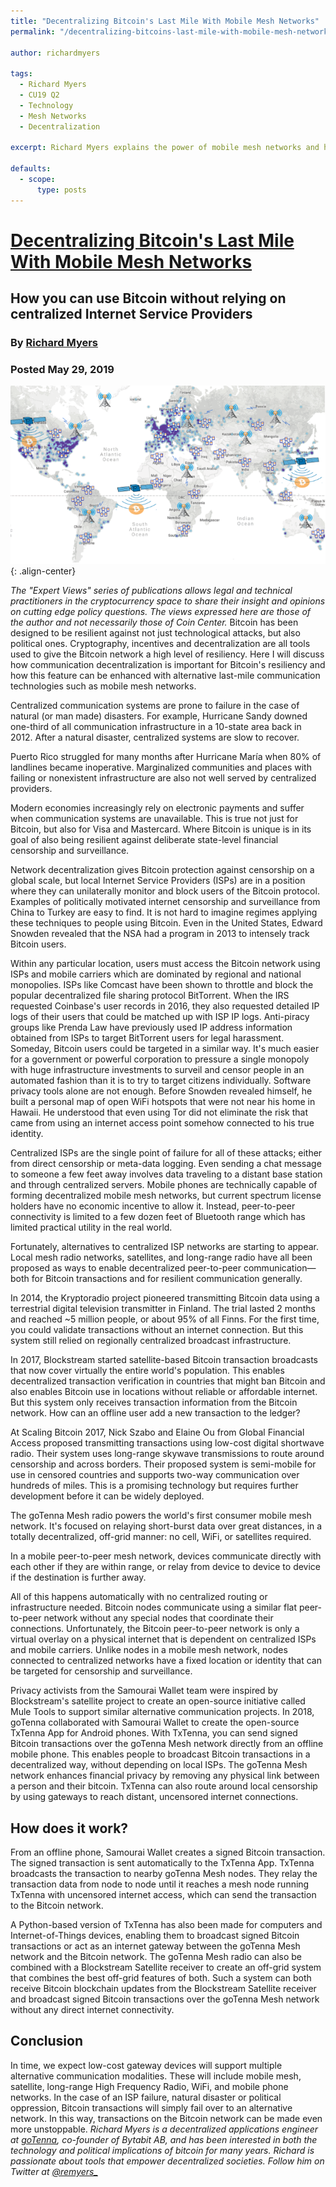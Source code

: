 ```yaml
---
title: "Decentralizing Bitcoin's Last Mile With Mobile Mesh Networks"
permalink: "/decentralizing-bitcoins-last-mile-with-mobile-mesh-networks" 

author: richardmyers

tags:
  - Richard Myers
  - CU19 Q2
  - Technology
  - Mesh Networks
  - Decentralization

excerpt: Richard Myers explains the power of mobile mesh networks and how to further decentralize the Bitcoin network. Posted May 29, 2019.

defaults:
  - scope:
      type: posts
---
```


# [Decentralizing Bitcoin's Last Mile With Mobile Mesh Networks](https://coincenter.org/entry/decentralizing-bitcoin-s-last-mile-with-mobile-mesh-networks)
## How you can use Bitcoin without relying on centralized Internet Service Providers
### By [Richard Myers](https://twitter.com/remyers_)
### Posted May 29, 2019

![](/assets/images/cy19/cy19q2m5/rm-1.png){: .align-center}

_The "Expert Views" series of publications allows legal and technical practitioners in the cryptocurrency space to share their insight and opinions on cutting edge policy questions. The views expressed here are those of the author and not necessarily those of Coin Center._ Bitcoin has been designed to be resilient against not just technological attacks, but also political ones. Cryptography, incentives and decentralization are all tools used to give the Bitcoin network a high level of resiliency. Here I will discuss how communication decentralization is important for Bitcoin's resiliency and how this feature can be enhanced with alternative last-mile communication technologies such as mobile mesh networks.

Centralized communication systems are prone to failure in the case of natural (or man made) disasters. For example, Hurricane Sandy downed one-third of all communication infrastructure in a 10-state area back in 2012. After a natural disaster, centralized systems are slow to recover.

Puerto Rico struggled for many months after Hurricane María when 80% of landlines became inoperative. Marginalized communities and places with failing or nonexistent infrastructure are also not well served by centralized providers.

Modern economies increasingly rely on electronic payments and suffer when communication systems are unavailable. This is true not just for Bitcoin, but also for Visa and Mastercard. Where Bitcoin is unique is in its goal of also being resilient against deliberate state-level financial censorship and surveillance.

Network decentralization gives Bitcoin protection against censorship on a global scale, but local Internet Service Providers (ISPs) are in a position where they can unilaterally monitor and block users of the Bitcoin protocol. Examples of politically motivated internet censorship and surveillance from China to Turkey are easy to find. It is not hard to imagine regimes applying these techniques to people using Bitcoin. Even in the United States, Edward Snowden revealed that the NSA had a program in 2013 to intensely track Bitcoin users.

Within any particular location, users must access the Bitcoin network using ISPs and mobile carriers which are dominated by regional and national monopolies. ISPs like Comcast have been shown to throttle and block the popular decentralized file sharing protocol BitTorrent. When the IRS requested Coinbase's user records in 2016, they also requested detailed IP logs of their users that could be matched up with ISP IP logs. Anti-piracy groups like Prenda Law have previously used IP address information obtained from ISPs to target BitTorrent users for legal harassment. Someday, Bitcoin users could be targeted in a similar way. It's much easier for a government or powerful corporation to pressure a single monopoly with huge infrastructure investments to surveil and censor people in an automated fashion than it is to try to target citizens individually. Software privacy tools alone are not enough. Before Snowden revealed himself, he built a personal map of open WiFi hotspots that were not near his home in Hawaii. He understood that even using Tor did not eliminate the risk that came from using an internet access point somehow connected to his true identity.

Centralized ISPs are the single point of failure for all of these attacks; either from direct censorship or meta-data logging. Even sending a chat message to someone a few feet away involves data traveling to a distant base station and through centralized servers. Mobile phones are technically capable of forming decentralized mobile mesh networks, but current spectrum license holders have no economic incentive to allow it. Instead, peer-to-peer connectivity is limited to a few dozen feet of Bluetooth range which has limited practical utility in the real world.

Fortunately, alternatives to centralized ISP networks are starting to appear. Local mesh radio networks, satellites, and long-range radio have all been proposed as ways to enable decentralized peer-to-peer communication—both for Bitcoin transactions and for resilient communication generally.

In 2014, the Kryptoradio project pioneered transmitting Bitcoin data using a terrestrial digital television transmitter in Finland. The trial lasted 2 months and reached ~5 million people, or about 95% of all Finns. For the first time, you could validate transactions without an internet connection. But this system still relied on regionally centralized broadcast infrastructure.

In 2017, Blockstream started satellite-based Bitcoin transaction broadcasts that now cover virtually the entire world's population. This enables decentralized transaction verification in countries that might ban Bitcoin and also enables Bitcoin use in locations without reliable or affordable internet. But this system only receives transaction information from the Bitcoin network. How can an offline user add a new transaction to the ledger?

At Scaling Bitcoin 2017, Nick Szabo and Elaine Ou from Global Financial Access proposed transmitting transactions using low-cost digital shortwave radio. Their system uses long-range skywave transmissions to route around censorship and across borders. Their proposed system is semi-mobile for use in censored countries and supports two-way communication over hundreds of miles. This is a promising technology but requires further development before it can be widely deployed.

The goTenna Mesh radio powers the world's first consumer mobile mesh network. It's focused on relaying short-burst data over great distances, in a totally decentralized, off-grid manner: no cell, WiFi, or satellites required.

In a mobile peer-to-peer mesh network, devices communicate directly with each other if they are within range, or relay from device to device to device if the destination is further away.

All of this happens automatically with no centralized routing or infrastructure needed. Bitcoin nodes communicate using a similar flat peer-to-peer network without any special nodes that coordinate their connections. Unfortunately, the Bitcoin peer-to-peer network is only a virtual overlay on a physical internet that is dependent on centralized ISPs and mobile carriers. Unlike nodes in a mobile mesh network, nodes connected to centralized networks have a fixed location or identity that can be targeted for censorship and surveillance.

Privacy activists from the Samourai Wallet team were inspired by Blockstream's satellite project to create an open-source initiative called Mule Tools to support similar alternative communication projects. In 2018, goTenna collaborated with Samourai Wallet to create the open-source TxTenna App for Android phones. With TxTenna, you can send signed Bitcoin transactions over the goTenna Mesh network directly from an offline mobile phone. This enables people to broadcast Bitcoin transactions in a decentralized way, without depending on local ISPs. The goTenna Mesh network enhances financial privacy by removing any physical link between a person and their bitcoin. TxTenna can also route around local censorship by using gateways to reach distant, uncensored internet connections.

## How does it work?

From an offline phone, Samourai Wallet creates a signed Bitcoin transaction. The signed transaction is sent automatically to the TxTenna App. TxTenna broadcasts the transaction to nearby goTenna Mesh nodes. They relay the transaction data from node to node until it reaches a mesh node running TxTenna with uncensored internet access, which can send the transaction to the Bitcoin network.

A Python-based version of TxTenna has also been made for computers and Internet-of-Things devices, enabling them to broadcast signed Bitcoin transactions or act as an internet gateway between the goTenna Mesh network and the Bitcoin network. The goTenna Mesh radio can also be combined with a Blockstream Satellite receiver to create an off-grid system that combines the best off-grid features of both. Such a system can both receive Bitcoin blockchain updates from the Blockstream Satellite receiver and broadcast signed Bitcoin transactions over the goTenna Mesh network without any direct internet connectivity.

## Conclusion

In time, we expect low-cost gateway devices will support multiple alternative communication modalities. These will include mobile mesh, satellite, long-range High Frequency Radio, WiFi, and mobile phone networks. In the case of an ISP failure, natural disaster or political oppression, Bitcoin transactions will simply fail over to an alternative network. In this way, transactions on the Bitcoin network can be made even more unstoppable.
_Richard Myers is a decentralized applications engineer at [goTenna](https://gotenna.com/), co-founder of Bytabit AB, and has been interested in both the technology and political implications of bitcoin for many years. Richard is passionate about tools that empower decentralized societies. Follow him on Twitter at [@remyers_](https://twitter.com/remyers_)_

